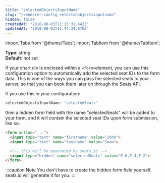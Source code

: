 ```yaml
---
title: "selectedObjectsInputName"
slug: "/renderer-config-selectedobjectsinputname"
hidden: false
createdAt: "2018-08-03T11:15:31.442Z"
updatedAt: "2018-08-03T11:44:34.870Z"
---
```


import Tabs from '@theme/Tabs';
import TabItem from '@theme/TabItem';

**Type**: string  
**Default**: not set  

If your chart div is enclosed within a `<form>`element, you can use this configuration option to automatically add the selected seat IDs to the form data. This is one of the ways you can pass the selected seats to your server, so that you can book them later on through the Seats API. 

If you use this in your configuration: 

```javascript
selectedObjectsInputName: 'selectedSeats'
```
then a hidden form field with the name "selectedSeats" will be added to your form, and it will contain the selected seat IDs upon form submission, like so: 

```html
<form action="...">
  <input type="text" name="firstname" value="John">
  <input type="text" name="lastname" value="Snow">

  <!-- this will be generated by seats.io -->
  <input type="hidden" name="selectedSeats" value="E-6,E-4,E-2">
</form>
```

:::caution Note
You don't have to create the hidden form field yourself, seats.io will generate it for you.
:::

